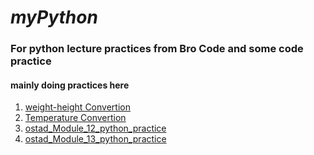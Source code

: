 <h1><b><i>myPython</i></b></h1>

<h3>For python lecture practices from Bro Code and some code practice</h3>
<h4><p> mainly doing practices here</p></h4>

<ol>
  <li>
    <a href = "https://github.com/SinathAhmed/myPython/blob/main/weight-heightConvert.py" target="_blank"> weight-height Convertion </a>
  </li>
  
  <li>
    <a href = "https://github.com/SinathAhmed/myPython/blob/main/TemperatureConvert.py" target="_blank"> Temperature Convertion </a>
  </li>

  <li>
    <a href = "https://github.com/SinathAhmed/myPython/blob/main/ostad_Module_12_python_practice.py" target="_blank"> ostad_Module_12_python_practice </a>
  </li>

  <li>
    <a href = "https://github.com/SinathAhmed/myPython/blob/main/ostad_Module_13_python_practice.py" target="_blank"> ostad_Module_13_python_practice </a>
  </li>
</ol>

